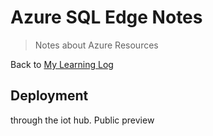 # Azure SQL Edge Notes
> Notes about Azure Resources

Back to [My Learning Log](../../README.md)

## Deployment

through the iot hub.
Public preview